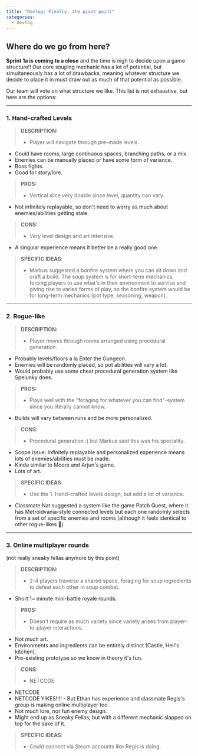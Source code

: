 ```yaml
---
title: "Devlog: Finally, the pivot point"
categories:
  - Devlog
---
```


## Where do we go from here?
**Sprint 1a is coming to a close** and the time is nigh to decide upon a game structure!! Our core souping mechanic has a lot of potential, but simultaneously has a lot of drawbacks, meaning whatever structure we decide to place it in must draw out as much of that potential as possible.

Our team will vote on what structure we like. This list is not exhaustive, but here are the options:

***

### 1. Hand-crafted Levels
> **DESCRIPTION:** 
> - Player will navigate through pre-made levels. 
 - Could have rooms, large continuous spaces, branching paths, or a mix. 
- Enemies can be manually placed or have some form of variance. 
- Boss fights. 
- Good for story/lore. 

> **PROS:**
> - Vertical slice very doable since level, quantity can vary.
- Not infinitely replayable, so don't need to worry as much about enemies/abilities getting stale. 

> **CONS:**
> - *Very* level design and art intensive.
- A singular experience means it better be a really good one.

> **SPECIFIC IDEAS**:
> - Markus suggested a bonfire system where you can sit down and craft a build. The soup system is for short-term mechanics, forcing players to use what's in their environment to survive and giving rise to varied forms of play, so the bonfire system would be for long-term mechanics (pot type, seasoning, weapon).

***

### 2. Rogue-like
> **DESCRIPTION:** 
> - Player moves through rooms arranged using procedural generation.
- Probably levels/floors a la Enter the Gungeon.
- Enemies will be randomly placed, so pot abilities will vary a lot.
- Would probably use some cheat procedural generation system like Spelunky does.

> **PROS:**
> - Plays well with the "foraging for whatever you can find"-system since you literally cannot know.
- Builds will vary between runs and be more personalized.

> **CONS:**
> - Procedural generation :( but Markus said this was his speciality. 
- Scope issue: Infinitely replayable and personalized experience means lots of enemies/abilities must be made.
- Kinda similar to Moore and Arjun's game.
- Lots of art.

> **SPECIFIC IDEAS**:
> - Use the 1. Hand-crafted levels design, but add a lot of variance. 
- Classmate Nat suggested a system like the game Patch Quest, where it has Metroidvania-style connected levels but each one randomly selects from a set of specific enemies and rooms (although it feels identical to other rogue-likes :shrug:)

***

### 3. Online multiplayer rounds
(not really sneaky fellas anymore by this point)
> **DESCRIPTION:** 
> - 2-4 players traverse a shared space, foraging for soup ingredients to defeat each other in soup combat.
- Short 1~ minute mini-battle royale rounds.

> **PROS:**
> - Doesn't require as much variety since variety arises from player-to-player interactions.
- Not much art.
- Environments and ingredients can be entirely distinct (Castle, Hell's kitchen).
- Pre-existing prototype so we know in theory it's fun.

> **CONS:**
> - NETCODE
- NETCODE
- NETCODE YIKES!!!! - But Ethan has experience and classmate Regis's group is making online multiplayer too.
- Not much lore, nor fun enemy design.
- Might end up as Sneaky Fellas, but with a different mechanic slapped on top for the sake of it.

> **SPECIFIC IDEAS**:
> - Could connect via Steam accounts like Regis is doing.
